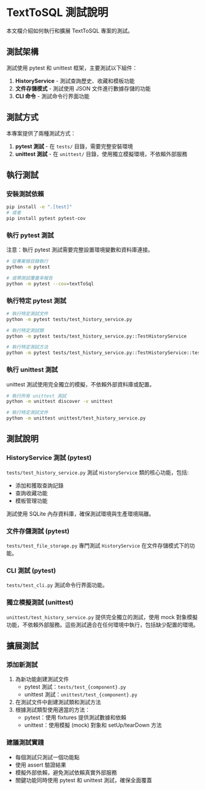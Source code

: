 # TextToSQL 測試說明

本文檔介紹如何執行和擴展 TextToSQL 專案的測試。

## 測試架構

測試使用 pytest 和 unittest 框架，主要測試以下組件：

1. **HistoryService** - 測試查詢歷史、收藏和模板功能
2. **文件存儲模式** - 測試使用 JSON 文件進行數據存儲的功能 
3. **CLI 命令** - 測試命令行界面功能

## 測試方式

本專案提供了兩種測試方式：

1. **pytest 測試** - 在 `tests/` 目錄，需要完整安裝環境
2. **unittest 測試** - 在 `unittest/` 目錄，使用獨立模擬環境，不依賴外部服務

## 執行測試

### 安裝測試依賴

```bash
pip install -e ".[test]"
# 或者
pip install pytest pytest-cov
```

### 執行 pytest 測試

注意：執行 pytest 測試需要完整設置環境變數和資料庫連接。

```bash
# 從專案根目錄執行
python -m pytest

# 或帶測試覆蓋率報告
python -m pytest --cov=textToSql
```

### 執行特定 pytest 測試

```bash
# 執行特定測試文件
python -m pytest tests/test_history_service.py

# 執行特定測試類
python -m pytest tests/test_history_service.py::TestHistoryService

# 執行特定測試方法
python -m pytest tests/test_history_service.py::TestHistoryService::test_add_query
```

### 執行 unittest 測試

unittest 測試使用完全獨立的模擬，不依賴外部資料庫或配置。

```bash
# 執行所有 unittest 測試
python -m unittest discover -v unittest

# 執行特定測試文件
python -m unittest unittest/test_history_service.py
```

## 測試說明

### HistoryService 測試 (pytest)

`tests/test_history_service.py` 測試 `HistoryService` 類的核心功能，包括:

- 添加和獲取查詢記錄
- 查詢收藏功能
- 模板管理功能

測試使用 SQLite 內存資料庫，確保測試環境與生產環境隔離。

### 文件存儲測試 (pytest)

`tests/test_file_storage.py` 專門測試 `HistoryService` 在文件存儲模式下的功能。

### CLI 測試 (pytest)

`tests/test_cli.py` 測試命令行界面功能。

### 獨立模擬測試 (unittest)

`unittest/test_history_service.py` 提供完全獨立的測試，使用 mock 對象模擬功能，不依賴外部服務。這些測試適合在任何環境中執行，包括缺少配置的環境。

## 擴展測試

### 添加新測試

1. 為新功能創建測試文件
   - pytest 測試：`tests/test_{component}.py`
   - unittest 測試：`unittest/test_{component}.py`
2. 在測試文件中創建測試類和測試方法
3. 根據測試類型使用適當的方法：
   - pytest：使用 fixtures 提供測試數據和依賴
   - unittest：使用模擬 (mock) 對象和 setUp/tearDown 方法

### 建議測試實踐

- 每個測試只測試一個功能點
- 使用 assert 驗證結果
- 模擬外部依賴，避免測試依賴真實外部服務
- 關鍵功能同時使用 pytest 和 unittest 測試，確保全面覆蓋